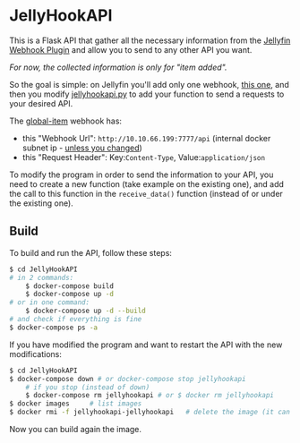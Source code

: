 # JellyHookAPI

This is a Flask API that gather all the necessary information from the [Jellyfin Webhook Plugin](https://github.com/jellyfin/jellyfin-plugin-webhook) and allow you to send to any other API you want.

*For now, the collected information is only for "item added".*

So the goal is simple: on Jellyfin you'll add only one webhook, [this one](https://github.com/garnajee/home-server/blob/master/webhooks/jellyfin/global-item.handlebars), and then you modify [jellyhookapi.py](jellyhookapi.py) to add your function to send a requests to your desired API.

The [global-item](https://github.com/garnajee/home-server/blob/master/webhooks/jellyfin/global-item.handlebars) webhook has:

- this "Webhook Url": `http://10.10.66.199:7777/api` (internal docker subnet ip - [unless you changed](https://github.com/garnajee/home-server/tree/master#create-a-docker-network))
- this "Request Header": Key:`Content-Type`, Value:`application/json`

To modify the program in order to send the information to your API, you need to create a new function (take example on the existing one), and add the call to this function in the `receive_data()` function (instead of or under the existing one).

## Build

To build and run the API, follow these steps:

```bash
$ cd JellyHookAPI
# in 2 commands:
    $ docker-compose build
    $ docker-compose up -d
# or in one command:
    $ docker-compose up -d --build
# and check if everything is fine
$ docker-compose ps -a
```

If you have modified the program and want to restart the API with the new modifications:

```bash
$ cd JellyHookAPI
$ docker-compose down # or docker-compose stop jellyhookapi
    # if you stop (instead of down) 
    $ docker-compose rm jellyhookapi # or $ docker rm jellyhookapi
$ docker images     # list images
$ docker rmi -f jellyhookapi-jellyhookapi   # delete the image (it can be another name, you can also use the IMAGE ID instead)
```

Now you can build again the image.

